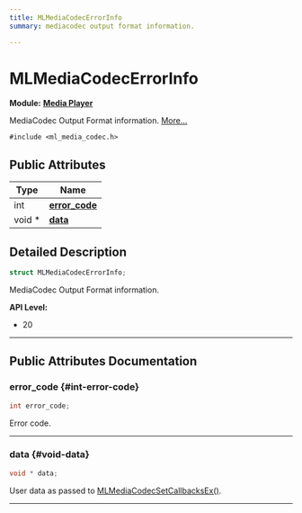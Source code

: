 ```yaml
---
title: MLMediaCodecErrorInfo
summary: mediacodec output format information. 

---
```


# MLMediaCodecErrorInfo

**Module:** **[Media Player](/versioned_docs/version-02-Aug-2023/api-ref/api/Modules/group___media_player/group___media_player.md)**



MediaCodec Output Format information.  [More...](#detailed-description)


`#include <ml_media_codec.h>`

## Public Attributes

| Type           | Name           |
| -------------- | -------------- |
| int | **[error_code](/versioned_docs/version-02-Aug-2023/api-ref/api/Modules/group___media_player/struct_m_l_media_codec_error_info.md#int-error-code)**  |
| void * | **[data](/versioned_docs/version-02-Aug-2023/api-ref/api/Modules/group___media_player/struct_m_l_media_codec_error_info.md#void-data)**  |

## Detailed Description

```cpp
struct MLMediaCodecErrorInfo;
```

MediaCodec Output Format information. 




**API Level:**
  * 20




-----------
## Public Attributes Documentation

### error_code {#int-error-code}

```cpp
int error_code;
```


Error code. 





-----------

### data {#void-data}

```cpp
void * data;
```


User data as passed to [MLMediaCodecSetCallbacksEx()](/versioned_docs/version-02-Aug-2023/api-ref/api/Modules/group___media_player/group___media_player.md#mlresult-mlmediacodecsetcallbacksex). 





-----------



